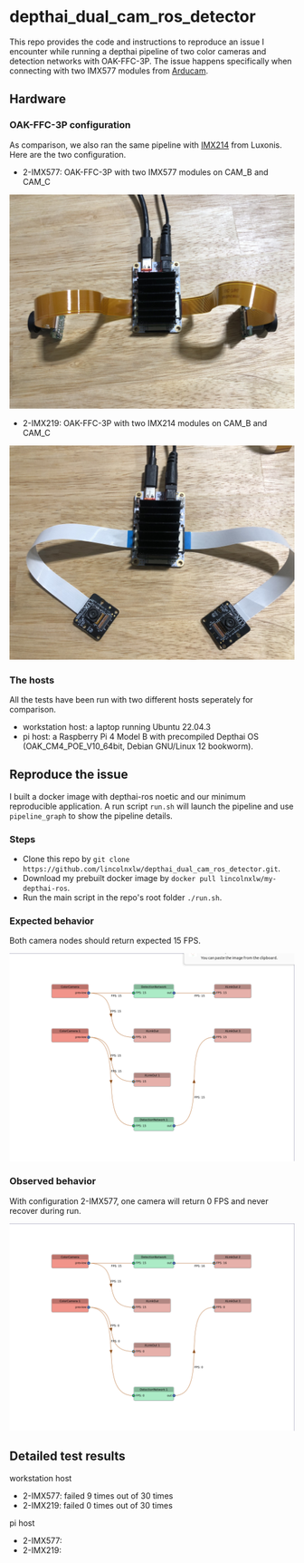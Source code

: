 # depthai_dual_cam_ros_detector

This repo provides the code and instructions to reproduce an issue I encounter while running a depthai pipeline of two color cameras and detection networks with OAK-FFC-3P. The issue happens specifically when connecting with two IMX577 modules from [Arducam](https://www.arducam.com/product/arducam-12mp-imx477-mini-high-quality-camera-with-m12-mount-lens-for-depthai-oak-dm1090ffc-b0346/).

## Hardware

### OAK-FFC-3P configuration

As comparison, we also ran the same pipeline with [IMX214](https://shop.luxonis.com/collections/oak-modules/products/oak-ffc-imx2147-w) from Luxonis. Here are the two configuration.

- 2-IMX577: OAK-FFC-3P with two IMX577 modules on CAM_B and CAM_C

![2 IMX577](docs/2-imx577.jpeg)

- 2-IMX219: OAK-FFC-3P with two IMX214 modules on CAM_B and CAM_C

![2 IMX214](docs/2-imx214.jpeg)

### The hosts

All the tests have been run with two different hosts seperately for comparison.

- workstation host: a laptop running Ubuntu 22.04.3
- pi host: a Raspberry Pi 4 Model B with precompiled Depthai OS (OAK_CM4_POE_V10_64bit, Debian GNU/Linux 12 bookworm).

## Reproduce the issue

I built a docker image with depthai-ros noetic and our minimum reproducible application. A run script `run.sh` will launch the pipeline and use `pipeline_graph` to show the pipeline details.

### Steps

- Clone this repo by `git clone https://github.com/lincolnxlw/depthai_dual_cam_ros_detector.git`.
- Download my prebuilt docker image by `docker pull lincolnxlw/my-depthai-ros`.
- Run the main script in the repo's root folder `./run.sh`.

### Expected behavior

Both camera nodes should return expected 15 FPS.

![Expected FPS](docs/expected_fps.png)

### Observed behavior

With configuration 2-IMX577, one camera will return 0 FPS and never recover during run.

![Failure FPS](docs/failure_fps.png)

## Detailed test results

workstation host

- 2-IMX577: failed 9 times out of 30 times 
- 2-IMX219: failed 0 times out of 30 times

pi host

- 2-IMX577:
- 2-IMX219:



